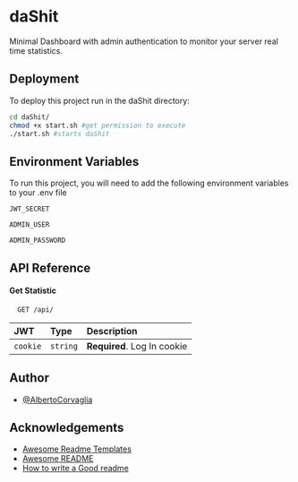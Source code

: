 
# daShit

Minimal Dashboard with admin authentication to monitor your server real time statistics.




## Deployment

To deploy this project run in the daShit directory:

```bash
cd daShit/
chmod +x start.sh #get permission to execute
./start.sh #starts daShit
```


## Environment Variables

To run this project, you will need to add the following environment variables to your .env file

`JWT_SECRET`

`ADMIN_USER`

`ADMIN_PASSWORD`


## API Reference

#### Get Statistic

```http
  GET /api/
```

| JWT | Type     | Description                |
| :-------- | :------- | :------------------------- |
| `cookie` | `string` | **Required**. Log In cookie |

## Author

- [@AlbertoCorvaglia](https://www.github.com/octokatherine)


## Acknowledgements

 - [Awesome Readme Templates](https://awesomeopensource.com/project/elangosundar/awesome-README-templates)
 - [Awesome README](https://github.com/matiassingers/awesome-readme)
 - [How to write a Good readme](https://bulldogjob.com/news/449-how-to-write-a-good-readme-for-your-github-project)

